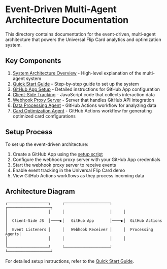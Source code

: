 # Event-Driven Multi-Agent Architecture Documentation

This directory contains documentation for the event-driven, multi-agent architecture that powers the Universal Flip Card analytics and optimization system.

## Key Components

1. [System Architecture Overview](../../EVENT-DRIVEN-ARCHITECTURE.md) - High-level explanation of the multi-agent system
2. [Quick Start Guide](../../EVENT-TRACKING-QUICKSTART.md) - Step-by-step guide to set up the system
3. [GitHub App Setup](../../GITHUB-APP-SETUP.md) - Detailed instructions for GitHub App configuration
4. [Client-Side Tracking](../../src/js/card-event-tracker.js) - JavaScript code that collects interaction data
5. [Webhook Proxy Server](../../webhook-proxy/server.js) - Server that handles GitHub API integration
6. [Data Processing Agent](../../.github/workflows/data-processing-agent.yml) - GitHub Actions workflow for analyzing data
7. [Card Optimization Agent](../../.github/workflows/card-optimization-agent.yml) - GitHub Actions workflow for generating optimized card configurations

## Setup Process

To set up the event-driven architecture:

1. Create a GitHub App using the [setup script](../../scripts/setup-github-app.sh)
2. Configure the webhook proxy server with your GitHub App credentials
3. Start the webhook proxy server to receive events
4. Enable event tracking in the Universal Flip Card demo
5. View GitHub Actions workflows as they process incoming data

## Architecture Diagram

```
┌──────────────────┐     ┌────────────────────┐     ┌───────────────────┐
│                  │     │                    │     │                   │
│  Client-Side JS  │────▶│   GitHub App       │────▶│  GitHub Actions   │
│  Event Listeners │     │   Webhook Receiver │     │  Processing Agents│
│                  │     │                    │     │                   │
└──────────────────┘     └────────────────────┘     └───────────────────┘
```

For detailed setup instructions, refer to the [Quick Start Guide](../../EVENT-TRACKING-QUICKSTART.md).